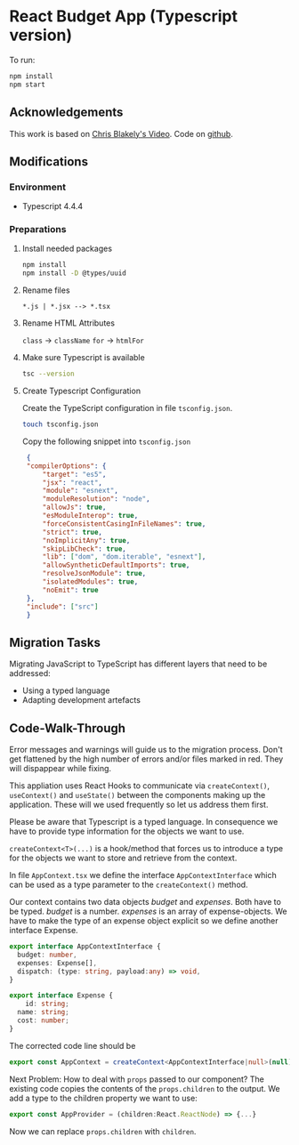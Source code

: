 # React Budget App (Typescript version)

To run:

```sh
npm install 
npm start 
```

## Acknowledgements

This work is based on [Chris Blakely's Video](https://www.youtube.com/watch?v=aeYxBd1it7I).
Code on [github](https://www.youtube.com/redirect?event=video_description&redir_token=QUFFLUhqa2F6WnhjOHpNRkQtczVRakhVVVIyTy1KUU4xd3xBQ3Jtc0ttd3lkaWYzTF9qX2JtcmVWQzJBTWZLbDQyN1JGYkg1LWYtcjFqTWtYa2YxM1JhYWp1UWkyN0ZDRkxURXR4b1NVLTM5T3lKRTljVU1hRkkyRDVBWDU5c085ODVOeGNXUE9ZWWdmeFd1SV9aa2dFbzJZNA&q=https%3A%2F%2Fgithub.com%2Fchrisblakely01%2Freact-budget-app).

## Modifications

### Environment

* Typescript 4.4.4

### Preparations

1. Install needed packages

   ```sh
   npm install
   npm install -D @types/uuid
   ```

1. Rename files

   `*.js | *.jsx --> *.tsx`

1. Rename HTML Attributes

   `class` -> `className`
   `for` -> `htmlFor`

1. Make sure Typescript is available

   ```sh
   tsc --version
   ```

1. Create Typescript Configuration

   Create the TypeScript configuration in file `tsconfig.json`.

   ```sh
   touch tsconfig.json
   ```

   Copy the following snippet into `tsconfig.json`

   ```json
    {
    "compilerOptions": {
        "target": "es5",
        "jsx": "react",
        "module": "esnext",
        "moduleResolution": "node",
        "allowJs": true,
        "esModuleInterop": true,
        "forceConsistentCasingInFileNames": true,
        "strict": true,
        "noImplicitAny": true,
        "skipLibCheck": true,
        "lib": ["dom", "dom.iterable", "esnext"],
        "allowSyntheticDefaultImports": true,
        "resolveJsonModule": true,
        "isolatedModules": true,
        "noEmit": true
    },
    "include": ["src"]
    }

## Migration Tasks

Migrating JavaScript to TypeScript has different layers that need to be addressed:

* Using a typed language
* Adapting development artefacts

## Code-Walk-Through

Error messages and warnings will guide us to the migration process.
Don't get flattened by the high number of errors and/or files marked in red.
They will dispappear while fixing.

This appliation uses React Hooks to communicate via `createContext()`, `useContext()` and `useState()` between the components making up the application.
These will we used frequently so let us address them first.

Please be aware that Typescript is a typed language. In consequence we have to provide type information for the objects we want to use.

`createContext<T>(...)` is a hook/method that forces us to introduce a type for the objects we want to store and retrieve from the context.

In file `AppContext.tsx` we define the interface `AppContextInterface` which can be used as a type parameter to the `createContext()` method.

Our context contains two data objects *budget* and *expenses*. Both have to be typed.
*budget* is a number. *expenses* is an array of expense-objects.
We have to make the type of an expense object explicit so we define another interface Expense.

```typescript
export interface AppContextInterface {
  budget: number,
  expenses: Expense[],
  dispatch: (type: string, payload:any) => void,
}
```

```typescript
export interface Expense {
    id: string;
  name: string;
  cost: number;
}

```

The corrected code line should be

```typescript
export const AppContext = createContext<AppContextInterface|null>(null);
```

Next Problem: How to deal with `props` passed to our component? The existing code copies the contents of the `props.children` to the output.
We add a type to the children property we want to use:

```typescript
export const AppProvider = (children:React.ReactNode) => {...}
```

Now we can replace `props.children` with `children`.
